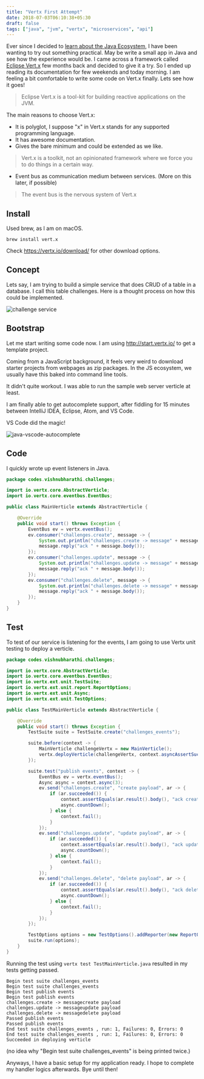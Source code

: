 ```yaml
---
title: "Vertx First Attempt"
date: 2018-07-03T06:10:38+05:30
draft: false
tags: ["java", "jvm", "vertx", "microservices", "api"]
---
```


Ever since I decided to [learn about the Java Ecosystem](/blog/visit-the-old-to-understand-the-new/), I have been wanting to try out something practical. May be write a small app in Java and see how the experience would be. I came across a framework called [Eclipse Vert.x](https://vertx.io/) few months back and decided to give it a try. So I ended up reading its documentation for few weekends and today morning. I am feeling a bit comfortable to write some code on Vert.x finally. Lets see how it goes!

> Eclipse Vert.x is a tool-kit for building reactive applications on the JVM.

The main reasons to choose Vert.x:

- It is polyglot, I suppose "x" in Vert.x stands for any supported programming language.
- It has awesome documentation.
- Gives the bare minimum and could be extended as we like.

> Vert.x is a toolkit, not an opinionated framework where we force you to do things in a certain way.

- Event bus as communication medium between services. (More on this later, if possible)

> The event bus is the nervous system of Vert.x

## Install

Used brew, as I am on macOS.

```
brew install vert.x
```

Check https://vertx.io/download/ for other download options.

## Concept

Lets say, I am trying to build a simple service that does CRUD of a table in a database. I call this table challenges. Here is a thought process on how this could be implemented.

![challenge service](/images/vertx-challenges-service.png)

## Bootstrap

Let me start writing some code now. I am using http://start.vertx.io/ to get a template project.

Coming from a JavaScript background, it feels very weird to download starter projects from webpages as zip packages. In the JS ecosystem, we usually have this baked into command line tools.

It didn't quite workout. I was able to run the sample web server verticle at least.

I am finally able to get autocomplete support, after fiddling for 15 minutes between IntelliJ IDEA, Eclipse, Atom, and VS Code.

VS Code did the magic!

![java-vscode-autocomplete](/images/java-vscode-autocomplete.png)

## Code

I quickly wrote up event listeners in Java.

```java
package codes.vishnubharathi.challenges;

import io.vertx.core.AbstractVerticle;
import io.vertx.core.eventbus.EventBus;

public class MainVerticle extends AbstractVerticle {

    @Override
    public void start() throws Exception {
        EventBus ev = vertx.eventBus();
        ev.consumer("challenges.create", message -> {
            System.out.println("challenges.create -> message" + message.body());
            message.reply("ack " + message.body());
        });
        ev.consumer("challenges.update", message -> {
            System.out.println("challenges.update -> message" + message.body());
            message.reply("ack " + message.body());
        });
        ev.consumer("challenges.delete", message -> {
            System.out.println("challenges.delete -> message" + message.body());
            message.reply("ack " + message.body());
        });
    }
}
```

## Test

To test of our service is listening for the events, I am going to use Vertx unit testing to deploy a verticle.

```java
package codes.vishnubharathi.challenges;

import io.vertx.core.AbstractVerticle;
import io.vertx.core.eventbus.EventBus;
import io.vertx.ext.unit.TestSuite;
import io.vertx.ext.unit.report.ReportOptions;
import io.vertx.ext.unit.Async;
import io.vertx.ext.unit.TestOptions;

public class TestMainVerticle extends AbstractVerticle {

    @Override
    public void start() throws Exception {
        TestSuite suite = TestSuite.create("challenges_events");

        suite.before(context -> {
            MainVerticle challengeVertx = new MainVerticle();
            vertx.deployVerticle(challengeVertx, context.asyncAssertSuccess());
        });

        suite.test("publish events", context -> {
            EventBus ev = vertx.eventBus();
            Async async = context.async(3);
            ev.send("challenges.create", "create payload", ar -> {
                if (ar.succeeded()) {
                    context.assertEquals(ar.result().body(), "ack create payload");
                    async.countDown();
                } else {
                    context.fail();
                }
            });
            ev.send("challenges.update", "update payload", ar -> {
                if (ar.succeeded()) {
                    context.assertEquals(ar.result().body(), "ack update payload");
                    async.countDown();
                } else {
                    context.fail();
                }
            });
            ev.send("challenges.delete", "delete payload", ar -> {
                if (ar.succeeded()) {
                    context.assertEquals(ar.result().body(), "ack delete payload");
                    async.countDown();
                } else {
                    context.fail();
                }
            });
        });

        TestOptions options = new TestOptions().addReporter(new ReportOptions().setTo("console"));
        suite.run(options);
    }
}
```

Running the test using `vertx test TestMainVerticle.java` resulted in my tests getting passed.

```
Begin test suite challenges_events
Begin test suite challenges_events
Begin test publish events
Begin test publish events
challenges.create -> messagecreate payload
challenges.update -> messageupdate payload
challenges.delete -> messagedelete payload
Passed publish events
Passed publish events
End test suite challenges_events , run: 1, Failures: 0, Errors: 0
End test suite challenges_events , run: 1, Failures: 0, Errors: 0
Succeeded in deploying verticle
```

(no idea why "Begin test suite challenges_events" is being printed twice.)

Anyways, I have a basic setup for my application ready. I hope to complete my handler logics afterwards. Bye until then!
